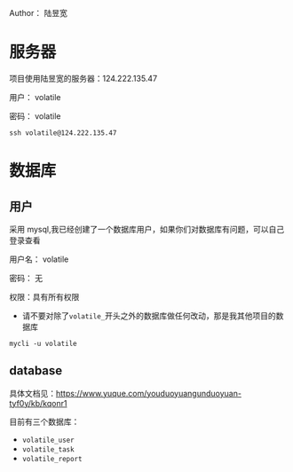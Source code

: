 

Author： 陆昱宽

# 服务器

项目使用陆昱宽的服务器：124.222.135.47

用户： volatile

密码： volatile

```shell
ssh volatile@124.222.135.47
```



# 数据库

## 用户

采用 mysql,我已经创建了一个数据库用户，如果你们对数据库有问题，可以自己登录查看

用户名： volatile

密码： 无

权限：具有所有权限

* 请不要对除了`volatile_`开头之外的数据库做任何改动，那是我其他项目的数据库

```shell
mycli -u volatile
```



## database

具体文档见：https://www.yuque.com/youduoyuangunduoyuan-tyf0y/kb/kqonr1

目前有三个数据库：

* `volatile_user`
* `volatile_task`
* `volatile_report`

